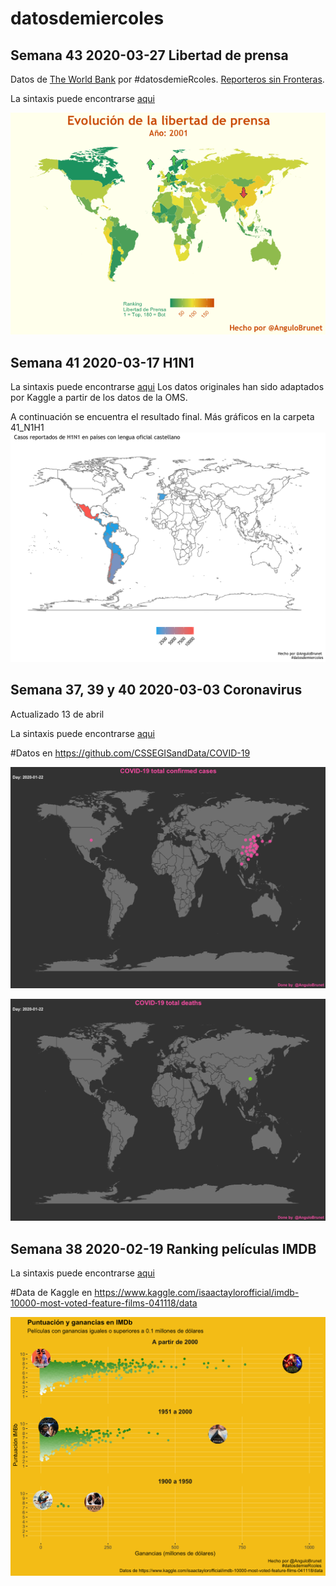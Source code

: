 # datosdemiercoles
 ##  Semana 43	2020-03-27	Libertad de prensa
 Datos de [The World Bank](https://tcdata360.worldbank.org/indicators/h3f86901f?country=BRA&indicator=32416&viz=line_chart&years=2001,2019) por #datosdemieRcoles.  [Reporteros sin Fronteras](https://www.rsf-es.org/). 

 La sintaxis puede encontrarse [aqui](https://github.com/AnguloB/datosdemiercoles/blob/master/42_Libertad/0_Libertad.R)

![graph3](https://github.com/AnguloB/datosdemiercoles/blob/master/42_Libertad/Libertad_1.gif)


 ##  Semana 41	2020-03-17	H1N1
 

 La sintaxis puede encontrarse [aqui](https://github.com/AnguloB/datosdemiercoles/blob/master/41_H1N1/H1N1.R)
Los datos originales han sido adaptados por Kaggle a partir de los datos de la OMS.

A continuación se encuentra el resultado final. Más gráficos en la carpeta 41_N1H1
![graph3](https://github.com/AnguloB/datosdemiercoles/blob/master/41_H1N1/Paises_ESP_mapa.png)



 ##  Semana 37, 39 y 40	2020-03-03	Coronavirus 
 Actualizado 13 de abril
 
 La sintaxis puede encontrarse [aqui](https://github.com/AnguloB/datosdemiercoles/blob/master/37_3940_Coronavirus/coronavirus.R)

#Datos en https://github.com/CSSEGISandData/COVID-19

![Week3703032020](https://github.com/AnguloB/datosdemiercoles/blob/master/37_3940_Coronavirus/confirmed_200413.gif)

 ![Week3703032020](https://github.com/AnguloB/datosdemiercoles/blob/master/37_3940_Coronavirus/deaths_200413.gif)


 


 ##  Semana 38	2020-02-19	Ranking películas IMDB
 La sintaxis puede encontrarse [aqui](https://github.com/AnguloB/datosdemiercoles/blob/master/38_Ranking%20peliculas%20IMDB/RankingIMBD.R)

#Data de Kaggle en https://www.kaggle.com/isaactaylorofficial/imdb-10000-most-voted-feature-films-041118/data

![Week38200220](https://github.com/AnguloB/datosdemiercoles/blob/master/38_Ranking%20peliculas%20IMDB/IMBD_esp.png)

 
